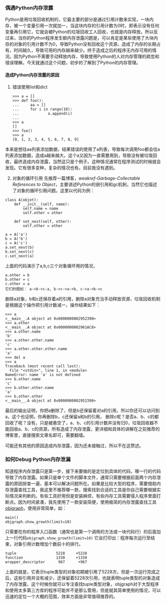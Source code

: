 ### 偶遇Python内存泄露

Python是用垃圾回收机制的，它最主要的部分是通过引用计数来实现，一块内存，被一个变量引用一次就加一，当这块内存的引用计数为0时，即表示没有任何变量再引用它，它就会被Python的垃圾回收工人回收，也就是内存释放。所以反过来，当你的Python程序发生额内存泄露问题是，可以肯定是某些使用了大块内存的对象的引用计数不为0，导致Python没有回收这个资源，造成了内存的长期占有，时间越久，导致可用的内存越来越少。终于造成之后的程序无内存可用的情况。因为Python不需要手动释放内存，导致使用Python的人对内存管理的疏忽和错误理解。今天就通过这个问题，初步的了解到了Python的内存管理。

#### 造成Python内存泄露的原因

1. 错误使用list和dict
	
	```
	>>> a = []
	>>> def foo():
	...     aa = []
	...     for i in range(10):
	...             a.append(i)
	...
	>>> a
	[]
	>>> foo()
	>>> a
	[0, 1, 2, 3, 4, 5, 6, 7, 8, 9]
	```

本来是想往aa列表添加数据，结果错误的使用了a列表，导致每次调用foo都会往a列表添加数据，造成a越来越大，这个a又因为一直需要用到，导致没有被垃圾回收，最终造成内存泄露，当然这只是个例子。这种情况通常在程序测试的时候就会发现。它有很多变种，复杂的情况也有。目前我没有遇到。

2. 对象的循环引用
先推荐一篇博客，*weakref-Garbage-Collectable References to Object*，主要讲述Python的弱引用和gc机制，当然它也描述了对象的循环引用问题。这里以代码为例：

```
class A(objet):
	def __init__(self, name):
		self.name = name
		self.other = other

	def set_next(self, other):
		self.other = other

a = A('a')
b = A('b')
c = A('c')
a.set_next(b)
b.set_next(c)
c.set_next(a)
```

上面的代码演示了a,b,c三个对象循环用的情况，

	a.other = b
	b.other = c
	c.other = a
	它们的图如： a->b->c-a, b->c->a->b, c->a->b->c

删除a对象，b和c还保存着a的引用，删除a对象充当手动释放资源，垃圾回收机制是根据这个操作把引用计数减一，操作结果如下：

	>>> a
	<__main__.A object at 0x0000000002952390>
	>>> a.other
	<__main__.A object at 0x0000000002961AC8>
	>>> a.other.name
	'b'
	>>> a.other.other.name
	'c'
	>>> a.other.other.other.name
	'a'
	>>> del a
	>>> a
	Traceback (most recent call last):
	  File "<stdin>", line 1, in <module>
	NameError: name 'a' is not defined
	>>> b.other.name
	'c'
	>>> b.other.other.name
	'a'
	>>> b.other.other
	<__main__.A object at 0x0000000002952390>

最后的输出证明，你把a删除了，但是b还保留着对a的引用，所以你还可以访问到a，这个也证明，你再删除b，c还保留a和b的引用，
删除c呢？是否a、b、c的都回收了呢？没有，只是被悬空了，a、b、c的引用计数并没有归0，垃圾回收器不能回收a、b、c的资源，所有造成了内存泄露，更详细和具体的讲解在之前推荐的博客里，直接搜索文章名即可，需要翻墙。

可能还有其他的原因造成内存泄露，因为还未接触过，所以不在这赘述。

### 如何Debug Python内存泄漏

知道程序内存泄露只是第一步，接下来要做的是定位到具体的代码，哪一行的代码导致了内存泄露。如果只是单个文件的脚本文件，通常只需要根据前面两个内存泄露的原因排查一遍，基本可以解决问题所在。如果是比较大型的程序，需要借助内存泄露查找工具，我这里不推荐哪一款，搜索找到合适的工具是你自己需要根据实际情况来判断的。有些工具好用但是安装麻烦，有些内存工具需要侵入程序里面打断点。因为时间紧凑，我先使用了一款安装简便，使用极简的内存泄露查找工具[objgraph](http://mg.pov.lt/objgraph/)，使用非常简单，如：

	main()
	objgraph.show_growth(limit=10)

只需要在你的程序入口函数（通常也是第一个调用的方法或一块代码行）的后面加上一行代码`objgraph.show_growth(limit=10)`
它会打印出：程序每次运行至结束，对象引用计数增加个数前十的排行。

	tuple                  5228     +5228
	function               1330     +1330
	wrapper_descriptor      967      +967

上面的就是，它表示tuple类型的对象初期被引用了5228次，但是一次运行完成之后，这些引用并没有减少，还保留着5228次引用，也就表明tuple类型的对象造成了内存泄露，这个时候你就可以专注查找tuple类型对象，objgraph对于大型程序和使用太多第三方库的程序可能并不是那么管用，但是就其简单使用的情况，可以迅速的定位一个大概的范围，效率方面是非常值得推荐的。